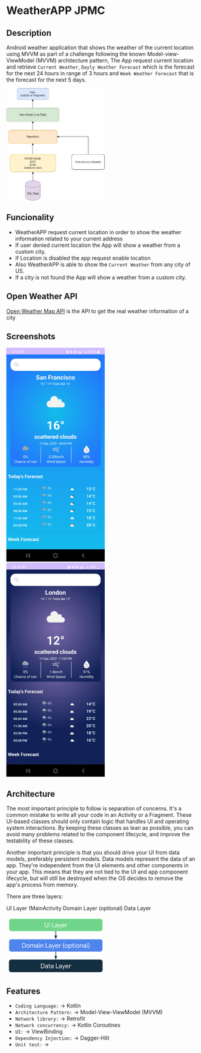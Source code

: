 # WeatherAPP JPMC

## Description
Android weather application that shows the weather of the current location using MVVM as part of a challenge
following the known Model-view-ViewModel (MVVM) architecture pattern, The App request current location and retrieve
`Current Weather`, `Dayly Weather Forecast` which is the forecast for the next 24 hours in range of 3 hours 
and `Week Weather Forecast` that is the forecast for the next 5 days.

<img src="/art/mvvm_pattern.webp" width="260">

## Funcionality
- WeatherAPP request current location in order to show the weather information related to your current address
- If user denied current location the App will show a weather from a custom city.
- If Location is disabled the app request enable location
- Also WeatherAPP is able to show the `Current Weather` from any city of US.
- If a city is not found the App will show a weather from a custom city.

## Open Weather API
[Open Weather Map API](https://openweathermap.org/api) is the API to get the real weather information of a city 

## Screenshots
<img src="/art/screenshot-daylight.jpg" width="260">&emsp;<img src="/art/screenshot-midnight.jpg" width="260">

## Architecture

The most important principle to follow is separation of concerns. It's a common mistake to write all your code in an Activity or a Fragment. 
These UI-based classes should only contain logic that handles UI and operating system interactions. 
By keeping these classes as lean as possible, you can avoid many problems related to the component lifecycle, and improve the testability of these classes.

Another important principle is that you should drive your UI from data models, preferably persistent models. Data models represent the data of an app. 
They're independent from the UI elements and other components in your app. This means that they are not tied to the UI and app component lifecycle, 
but will still be destroyed when the OS decides to remove the app's process from memory.


There are three layers:

UI Layer (MainActivity
Domain Layer (optional)
Data Layer

<img src="/art/mad-arch-overview.png" width="260">

## Features

- `Coding Language:` -> Kotlin
- `Architecture Pattern:` -> Model-View-ViewModel (MVVM)
- `Network library:` -> Retrofit
- `Network concurrency:` -> Kotlin Coroutines
- `UI:` -> ViewBinding
- `Dependency Injection:` -> Dagger-Hilt
- `Unit test:` -> 

